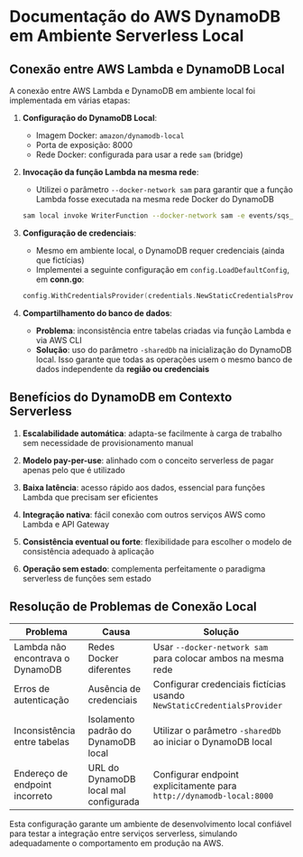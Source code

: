 # Documentação do AWS DynamoDB em Ambiente Serverless Local

## Conexão entre AWS Lambda e DynamoDB Local

A conexão entre AWS Lambda e DynamoDB em ambiente local foi implementada em várias etapas:

1. **Configuração do DynamoDB Local**:
   - Imagem Docker: `amazon/dynamodb-local`
   - Porta de exposição: 8000
   - Rede Docker: configurada para usar a rede `sam` (bridge)

2. **Invocação da função Lambda na mesma rede**:
   - Utilizei o parâmetro `--docker-network sam` para garantir que a função Lambda fosse executada na mesma rede Docker do DynamoDB
   ```bash
   sam local invoke WriterFunction --docker-network sam -e events/sqs_event.json
   ```

3. **Configuração de credenciais**:
   - Mesmo em ambiente local, o DynamoDB requer credenciais (ainda que fictícias)
   - Implementei a seguinte configuração em `config.LoadDefaultConfig`, em **conn.go**:
   ```go
   config.WithCredentialsProvider(credentials.NewStaticCredentialsProvider("dummy", "dummy", ""))
   ```

4. **Compartilhamento do banco de dados**:
   - **Problema**: inconsistência entre tabelas criadas via função Lambda e via AWS CLI
   - **Solução**: uso do parâmetro `-sharedDb` na inicialização do DynamoDB local. Isso garante que todas as operações usem o mesmo banco de dados independente da **região ou credenciais**

## Benefícios do DynamoDB em Contexto Serverless

1. **Escalabilidade automática**: adapta-se facilmente à carga de trabalho sem necessidade de provisionamento manual

2. **Modelo pay-per-use**: alinhado com o conceito serverless de pagar apenas pelo que é utilizado

3. **Baixa latência**: acesso rápido aos dados, essencial para funções Lambda que precisam ser eficientes

4. **Integração nativa**: fácil conexão com outros serviços AWS como Lambda e API Gateway

5. **Consistência eventual ou forte**: flexibilidade para escolher o modelo de consistência adequado à aplicação

6. **Operação sem estado**: complementa perfeitamente o paradigma serverless de funções sem estado

## Resolução de Problemas de Conexão Local

| Problema | Causa | Solução |
|----------|-------|---------|
| Lambda não encontrava o DynamoDB | Redes Docker diferentes | Usar `--docker-network sam` para colocar ambos na mesma rede |
| Erros de autenticação | Ausência de credenciais | Configurar credenciais fictícias usando `NewStaticCredentialsProvider` |
| Inconsistência entre tabelas | Isolamento padrão do DynamoDB local | Utilizar o parâmetro `-sharedDb` ao iniciar o DynamoDB local |
| Endereço de endpoint incorreto | URL do DynamoDB local mal configurada | Configurar endpoint explicitamente para `http://dynamodb-local:8000` |

Esta configuração garante um ambiente de desenvolvimento local confiável para testar a integração entre serviços serverless, simulando adequadamente o comportamento em produção na AWS.